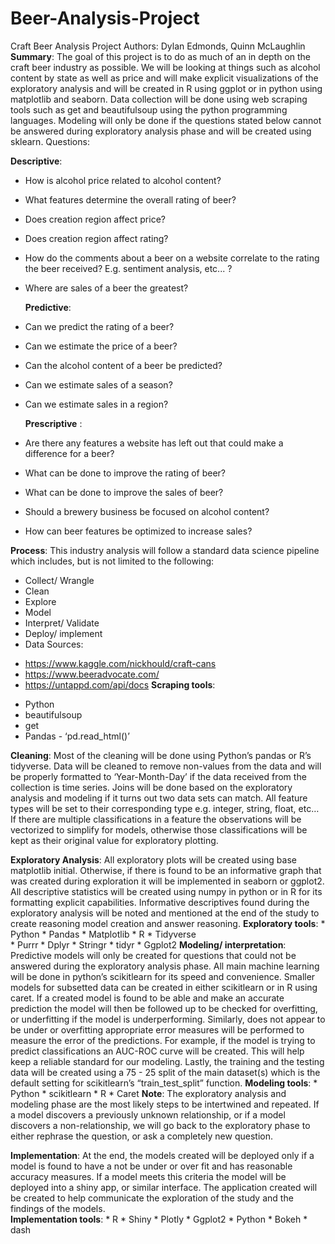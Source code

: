 # Beer-Analysis-Project
Craft Beer Analysis
Project Authors: Dylan Edmonds, Quinn McLaughlin
**Summary**: 
    The goal of this project is to do as much of an in depth on the craft beer industry as possible. We will be looking at things such as alcohol content by state as well as price and will make explicit visualizations of the exploratory analysis and will be created in R using ggplot or in python using matplotlib and seaborn. Data collection will be done using web scraping tools such as get  and beautifulsoup  using the python programming languages. Modeling will only be done if the questions stated below cannot be answered during exploratory analysis phase and will be created using sklearn.
Questions:

  **Descriptive**:
* How is alcohol price related to alcohol content?
* What features determine the overall rating of beer?
* Does creation region affect price?
* Does creation region affect rating?
* How do the comments about a beer on a website correlate to the rating the beer received? E.g. sentiment analysis, etc... ? 
* Where are sales of a beer the greatest?

  **Predictive**:
* Can we predict the rating of a beer?
* Can we estimate the price of a beer?
* Can the alcohol content of a beer be predicted?
* Can we estimate sales of a season?
* Can we estimate sales in a region?

  **Prescriptive** :
* Are there any features a website has left out that could make a difference for a beer?
* What can be done to improve the rating of beer?
* What can be done to improve the sales of beer? 
* Should a brewery business be focused on alcohol content?
* How can beer features be optimized to increase sales?
    

**Process**:
    This industry analysis will follow a standard data science pipeline which includes, but is not limited to the following:
* Collect/ Wrangle
* Clean
* Explore
* Model
* Interpret/ Validate
* Deploy/ implement
* Data Sources:
- https://www.kaggle.com/nickhould/craft-cans
- https://www.beeradvocate.com/
- https://untappd.com/api/docs
     **Scraping tools**:
* Python
* beautifulsoup
* get
* Pandas - ‘pd.read_html()’

**Cleaning**:
    Most of the cleaning will be done using Python’s pandas or R’s tidyverse. Data will be cleaned to remove non-values from the data and will be properly formatted to ‘Year-Month-Day’ if the data received from the collection is time series. Joins will be done based on the exploratory analysis and modeling if it turns out two data sets can match. All feature types will be set to their corresponding type e.g. integer, string, float, etc… If there are multiple classifications in a feature the observations will be vectorized to simplify for models, otherwise those classifications will be kept as their original value for exploratory plotting. 

**Exploratory Analysis**:
    All exploratory plots will be created using base matplotlib initial. Otherwise, if there is found to be an informative graph that was created during exploration it will be implemented in seaborn or ggplot2. All descriptive statistics will be created using numpy in python or in R for its formatting explicit capabilities. Informative descriptives found during the exploratory analysis will be noted and mentioned at the end of the study to create reasoning model creation and answer reasoning. 
    **Exploratory tools**:
       * Python
        * Pandas 
        * Matplotlib
       * R
        * Tidyverse  
        * Purrr
        * Dplyr
        * Stringr
        * tidyr
        * Ggplot2
**Modeling/ interpretation**:
    Predictive models will only be created for questions that could not be answered during the exploratory analysis phase. All main machine learning will be done in python’s scikitlearn for its speed and convenience. Smaller models for subsetted data can be created in either scikitlearn or in R using caret. If a created model is found to be able and make an accurate prediction the model will then be followed up to be checked for overfitting, or underfitting if the model is underperforming. Similarly, does not appear to be under or overfitting appropriate error measures will be performed to measure the error of the predictions. For example, if the model is trying to predict classifications an AUC-ROC curve will be created. This will help keep a reliable standard for our modeling. Lastly, the training and the testing  data will be created using a 75 - 25 split of the main dataset(s) which is the default setting for scikitlearn’s “train_test_split” function.
    **Modeling tools**:
        * Python
          * scikitlearn
        * R
          * Caret
**Note**: 
    The exploratory analysis and modeling phase are the most likely steps to be intertwined and repeated. If a model discovers a previously unknown relationship, or if a model discovers a non-relationship, we will go back to the exploratory phase to either rephrase the question, or ask a completely new question. 

**Implementation**:
    At the end, the models created will be deployed only if a model is found to have a not be under or over fit and has reasonable accuracy measures. If a model meets this criteria the model will be deployed into a shiny app, or similar interface. The application created will be created to help communicate the exploration of the study and the findings of the models.   
    **Implementation tools**:
        * R
          * Shiny
          * Plotly
          * Ggplot2
        * Python
          * Bokeh
          * dash

